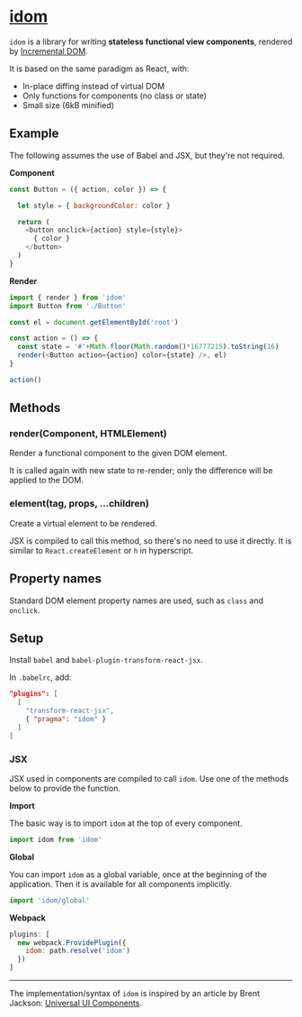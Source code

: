 # [idom](https://github.com/eliot-akira/idom)

`idom` is a library for writing **stateless functional view components**, rendered by [Incremental DOM](https://github.com/google/incremental-dom/).

It is based on the same paradigm as React, with:

- In-place diffing instead of virtual DOM
- Only functions for components (no class or state)
- Small size (6kB minified)

## Example

The following assumes the use of Babel and JSX, but they're not required.

**Component**

```js
const Button = ({ action, color }) => {

  let style = { backgroundColor: color }

  return (
    <button onclick={action} style={style}>
      { color }
    </button>
  )
}
```

**Render**

```js
import { render } from 'idom'
import Button from './Button'

const el = document.getElementById('root')

const action = () => {
  const state = '#'+Math.floor(Math.random()*16777215).toString(16)
  render(<Button action={action} color={state} />, el)
}

action()
```

## Methods

### render(Component, HTMLElement)

Render a functional component to the given DOM element.

It is called again with new state to re-render; only the difference will be applied to the DOM.

### element(tag, props, ...children)

Create a virtual element to be rendered.

JSX is compiled to call this method, so there's no need to use it directly. It is similar to `React.createElement` or `h` in hyperscript.

## Property names

Standard DOM element property names are used, such as `class` and `onclick`.

## Setup

Install `babel` and `babel-plugin-transform-react-jsx`.

In `.babelrc`, add:

```json
"plugins": [
  [
    "transform-react-jsx",
    { "pragma": "idom" }
  ]
]
```

### JSX

JSX used in components are compiled to call `idom`. Use one of the methods below to provide the function.

**Import**

The basic way is to import `idom` at the top of every component.

```js
import idom from 'idom'
```

**Global**

You can import `idom` as a global variable, once at the beginning of the application. Then it is available for all components implicitly.

```js
import 'idom/global'
```

**Webpack**

```js
plugins: [
  new webpack.ProvidePlugin({
    idom: path.resolve('idom')
  })
]
```

---

The implementation/syntax of `idom` is inspired by an article by Brent Jackson: [Universal UI Components](http://jxnblk.com/writing/posts/universal-ui-components/).
